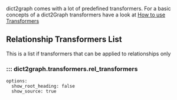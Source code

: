 
dict2graph comes with a lot of predefined transformers. For a basic concepts of a dict2Graph transformers have a look at [How to use Transformers](/use_transformers)

## Relationship Transformers List

This is a list if transformers that can be applied to relationships only
### ::: dict2graph.transformers.rel_transformers
    options:
      show_root_heading: false
      show_source: true
